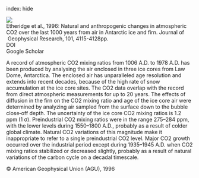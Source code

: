 index: hide

<div class="Citation">
    <div class="Citation-thumb CitationThumb-linked"  data-href="https://doi.org/10.1029/95jd03410">
      <img src="https://static.claimspace.cloud/climate-study-static/refs/thumbs/5/Etheridge_et_al_1996-thumb.png" />
    </div>

  <div class="Citation-body">
    <div class="Citation-text">Etheridge et al., 1996: Natural and anthropogenic changes in atmospheric CO2 over the last 1000 years from air in Antarctic ice and firn. <span class="Article-journal">Journal of  Geophysical Research, </span><span class="Article-volume">101, </span>4115-4128pp.</div>
    <div class="Citation-links">
      <div class="CitationLink" data-href="https://doi.org/10.1029/95jd03410">
        <div class="CitationLink-icon CitationLink-Doi"></div>
        <div class="CitationLink-text">DOI</div>
      </div>
      <div class="CitationLink" data-href="https://scholar.google.com/scholar?q=10.1029/95jd03410">
        <div class="CitationLink-icon CitationLink-Scholar"></div>
        <div class="CitationLink-text">Google Scholar</div>
      </div>
    </div>
  </div>
</div>

A record of atmospheric CO2 mixing ratios from 1006 A.D. to 1978 A.D. has been produced by analysing the air enclosed in three ice cores from Law Dome, Antarctica. The enclosed air has unparalleled age resolution and extends into recent decades, because of the high rate of snow accumulation at the ice core sites. The CO2 data overlap with the record from direct atmospheric measurements for up to 20 years. The effects of diffusion in the firn on the CO2 mixing ratio and age of the ice core air were determined by analyzing air sampled from the surface down to the bubble close‐off depth. The uncertainty of the ice core CO2 mixing ratios is 1.2 ppm (1 σ). Preindustrial CO2 mixing ratios were in the range 275–284 ppm, with the lower levels during 1550–1800 A.D., probably as a result of colder global climate. Natural CO2 variations of this magnitude make it inappropriate to refer to a single preindustrial CO2 level. Major CO2 growth occurred over the industrial period except during 1935–1945 A.D. when CO2 mixing ratios stabilized or decreased slightly, probably as a result of natural variations of the carbon cycle on a decadal timescale.

<div class="Citation-copy">
&copy; American Geophysical Union (AGU), 1996
</div>